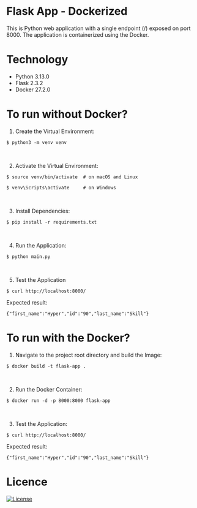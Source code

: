 # Flask App - Dockerized

This is Python web application with a single endpoint (/) exposed on port 8000.
The application is containerized using the Docker.

# Technology
- Python 3.13.0
- Flask 2.3.2
- Docker 27.2.0

# To run without Docker?
1. Create the Virtual Environment:
```
$ python3 -m venv venv
```
<br>

2. Activate the Virtual Environment:
```
$ source venv/bin/activate  # on macOS and Linux

$ venv\Scripts\activate     # on Windows
```
<br>

3. Install Dependencies:
```
$ pip install -r requirements.txt
```
<br>

4. Run the Application:
```
$ python main.py
```
<br>

5. Test the Application
```
$ curl http://localhost:8000/
```
Expected result:
```
{"first_name":"Hyper","id":"90","last_name":"Skill"}
```

# To run with the Docker?
1. Navigate to the project root directory and build the Image:
```
$ docker build -t flask-app .
```
<br>

2. Run the Docker Container:
```
$ docker run -d -p 8000:8000 flask-app
```
<br>

3. Test the Application:
```
$ curl http://localhost:8000/
```
Expected result:
```
{"first_name":"Hyper","id":"90","last_name":"Skill"}
```

# Licence
[![License](https://img.shields.io/badge/License-Apache_2.0-blue.svg)](https://opensource.org/licenses/Apache-2.0)
